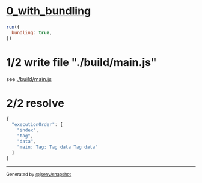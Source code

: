 # [0_with_bundling](../../import_circular_build.test.mjs#L24)

```js
run({
  bundling: true,
})
```

# 1/2 write file "./build/main.js"

see [./build/main.js](./build/main.js)

# 2/2 resolve

```js
{
  "executionOrder": [
    "index",
    "tag",
    "data",
    "main: Tag: Tag data Tag data"
  ]
}
```

---

<sub>
  Generated by <a href="https://github.com/jsenv/core/tree/main/packages/independent/snapshot">@jsenv/snapshot</a>
</sub>

